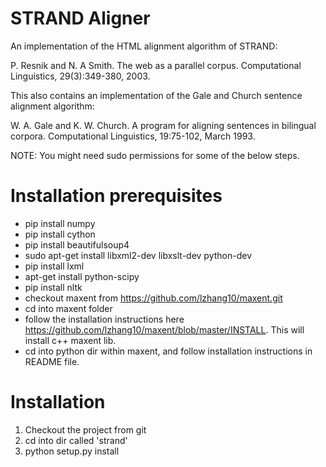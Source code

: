 # STRAND Aligner

An implementation of the HTML alignment algorithm of STRAND:

P. Resnik and N. A Smith. The web as a parallel corpus. Computational
Linguistics, 29(3):349-380, 2003.

This also contains an implementation of the Gale and Church sentence alignment
algorithm:

W. A. Gale and K. W. Church. A program for aligning sentences in
bilingual corpora. Computational Linguistics, 19:75-102, March 1993.

NOTE: You might need sudo permissions for some of the below steps.

# Installation prerequisites
* pip install numpy
* pip install cython
* pip install beautifulsoup4
* sudo apt-get install libxml2-dev libxslt-dev python-dev
* pip install lxml
* apt-get install python-scipy
* pip install nltk
* checkout maxent from https://github.com/lzhang10/maxent.git
* cd into maxent folder
* follow the installation instructions here https://github.com/lzhang10/maxent/blob/master/INSTALL.
   This will install c++ maxent lib.
* cd into python dir within maxent, and follow installation instructions in README file.

# Installation
1. Checkout the project from git
2. cd into dir called 'strand'
3. python setup.py install

